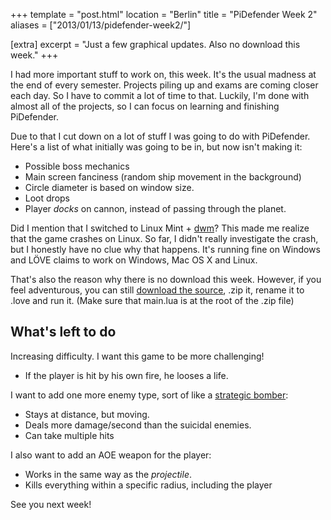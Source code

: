 +++
template = "post.html"
location = "Berlin"
title = "PiDefender Week 2"
aliases = ["2013/01/13/pidefender-week2/"]

[extra]
excerpt = "Just a few graphical updates. Also no download this week."
+++

I had more important stuff to work on, this week. It's the usual madness at the end of every semester. Projects piling up and exams are coming closer each day. So I have to commit a lot of time to that. Luckily, I'm done with almost all of the projects, so I can focus on learning and finishing PiDefender. 

Due to that I cut down on a lot of stuff I was going to do with PiDefender. Here's a list of what initially was going to be in, but now isn't making it:
 
 * Possible boss mechanics
 * Main screen fanciness (random ship movement in the background)
 * Circle diameter is based on window size.
 * Loot drops
 * Player *docks* on cannon, instead of passing through the planet.


Did I mention that I switched to Linux Mint + [dwm](http://dwm.suckless.org/)? This made me realize that the game crashes on Linux. So far, I didn't really investigate the crash, but I honestly have no clue why that happens. It's running fine on Windows and LÖVE claims to work on Windows, Mac OS X and Linux. 

That's also the reason why there is no download this week. However, if you feel adventurous, you can still [download the source](https://gitlab.com/phansch/pidefender/repository/archive.zip?ref=master), .zip it, rename it to .love and run it. (Make sure that main.lua is at the root of the .zip file)

## What's left to do ##

Increasing difficulty. I want this game to be more challenging!

 * If the player is hit by his own fire, he looses a life.

I want to add one more enemy type, sort of like a [strategic bomber](http://en.wikipedia.org/wiki/Strategic_bomber):
 
 * Stays at distance, but moving.
 * Deals more damage/second than the suicidal enemies.
 * Can take multiple hits 

I also want to add an AOE weapon for the player:

 * Works in the same way as the *projectile*.
 * Kills everything within a specific radius, including the player

See you next week!
